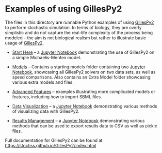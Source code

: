 Examples of using GillesPy2
===========================

The files in this directory are runnable Python examples of using [GillesPy2](https://github.com/gillesPy2/GillesPy2) to perform stochastic simulation.  In terms of biology, they are overly simplistic and do not capture the real-life complexity of the process being modeled &ndash; the aim is not biological realism but rather to illustrate basic usage of [GillesPy2](https://github.com/gillesPy2/GillesPy2).

* [Start Here](StartHere.ipynb) &ndash; a [Jupyter Notebook](https://jupyter-notebook.readthedocs.io/en/stable/) demonstrating the use of GillesPy2 on a simple Michaelis-Menten model.

* [Models](StartingModels) &ndash; Contains a starting models folder containing two [Jupyter Notebook](https://jupyter-notebook.readthedocs.io/en/stable/), showcasing all GillesPy2 solvers on two data sets, as well as speed comparisons. Also contains an Extra Model folder showcasing various extra models and files.

* [Advanced Features](AdvancedFeatures) &ndash; examples illustrating more complicated models or features, including how to import SBML files.

* [Data Visualization](DataVisualization) &ndash; a [Jupyter Notebook](https://jupyter-notebook.readthedocs.io/en/stable/) demonstrating various methods of visualizing data with GillesPy2.

* [Results Management](ResultsManagement) &ndash; a [Jupyter Notebook](https://jupyter-notebook.readthedocs.io/en/stable/) demonstrating various methods that can be used to export results data to CSV as well as pickle files.

Full documentation for GillesPy2 can be found at https://stochss.github.io/GillesPy2/index.html
